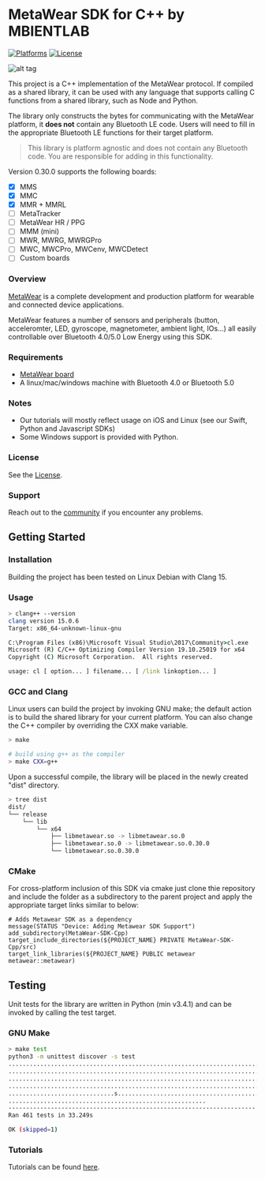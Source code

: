 # MetaWear SDK for C++ by MBIENTLAB

[![Platforms](https://img.shields.io/badge/platform-linux%20%7C%20windows%20%7C%20ios%20%7C%20osx-lightgrey)](https://github.com/mbientlab/MetaWear-SDK-Cpp)
[![License](https://img.shields.io/cocoapods/l/MetaWear.svg?style=flat)](https://github.com/mbientlab/MetaWear-SDK-Cpp/blob/master/LICENSE.md)

![alt tag](https://raw.githubusercontent.com/mbientlab/MetaWear-SDK-iOS-macOS-tvOS/master/Images/Metawear.png)

This project is a C++ implementation of the MetaWear protocol.  If compiled as a shared library, it can be used with any language that supports calling C functions from a shared library, such as Node and Python.  

The library only constructs the bytes for communicating with the MetaWear platform, it **does not** contain any Bluetooth LE code.  Users will need to fill in the appropriate Bluetooth LE functions for their target platform.

> This library is platform agnostic and does not contain any Bluetooth code. You are responsible for adding in this functionality.

Version 0.30.0 supports the following boards:
- [x] MMS
- [x] MMC
- [x] MMR + MMRL
- [ ] MetaTracker
- [ ] MetaWear HR / PPG
- [ ] MMM (mini)
- [ ] MWR, MWRG, MWRGPro
- [ ] MWC, MWCPro, MWCenv, MWCDetect 
- [ ] Custom boards

### Overview
[MetaWear](https://mbientlab.com) is a complete development and production platform for wearable and connected device applications.

MetaWear features a number of sensors and peripherals (button, acceleromter, LED, gyroscope, magnetometer, ambient light, IOs...) all easily controllable over Bluetooth 4.0/5.0 Low Energy using this SDK.

### Requirements
- [MetaWear board](https://mbientlab.com/store/)
- A linux/mac/windows machine with Bluetooth 4.0 or Bluetooth 5.0

### Notes
- Our tutorials will mostly reflect usage on iOS and Linux (see our Swift, Python and Javascript SDKs)
- Some Windows support is provided with Python.

### License
See the [License](https://github.com/mbientlab/MetaWear-SDK-Cpp/blob/master/LICENSE.md).

### Support
Reach out to the [community](https://mbientlab.com/community/) if you encounter any problems.

## Getting Started

### Installation
Building the project has been tested on Linux Debian with Clang 15.  

### Usage

```sh
> clang++ --version
clang version 15.0.6
Target: x86_64-unknown-linux-gnu
```
```bat
C:\Program Files (x86)\Microsoft Visual Studio\2017\Community>cl.exe
Microsoft (R) C/C++ Optimizing Compiler Version 19.10.25019 for x64
Copyright (C) Microsoft Corporation.  All rights reserved.

usage: cl [ option... ] filename... [ /link linkoption... ]
```

### GCC and Clang
Linux users can build the project by invoking GNU make; the default action is to build the shared library for your current platform.  You can also change the C++ compiler by overriding the CXX make variable.

```sh
> make

# build using g++ as the compiler
> make CXX=g++
```

Upon a successful compile, the library will be placed in the newly created "dist" directory.

```sh
> tree dist
dist/
└── release
    └── lib
        └── x64
            ├── libmetawear.so -> libmetawear.so.0
            ├── libmetawear.so.0 -> libmetawear.so.0.30.0
            └── libmetawear.so.0.30.0

```

### CMake
For cross-platform inclusion of this SDK via cmake just clone thie repository and include the folder as a subdirectory to the parent project and apply the appropriate target links similar to below:
```
# Adds Metawear SDK as a dependency
message(STATUS "Device: Adding Metawear SDK Support")
add_subdirectory(MetaWear-SDK-Cpp)
target_include_directories(${PROJECT_NAME} PRIVATE MetaWear-SDK-Cpp/src)
target_link_libraries(${PROJECT_NAME} PUBLIC metawear metawear::metawear)
```

## Testing
Unit tests for the library are written in Python (min v3.4.1) and can be invoked by calling the test target.

### GNU Make
```sh
> make test
python3 -m unittest discover -s test
.................................................................................
.................................................................................
.................................................................................
.................................................................................
..............................s..................................................
........................................................
----------------------------------------------------------------------
Ran 461 tests in 33.249s

OK (skipped=1)
```

### Tutorials
Tutorials can be found [here](https://mbientlab.com/tutorials/).
